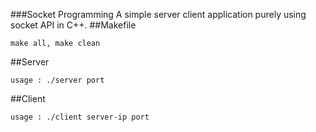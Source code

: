 ###Socket Programming
A simple server client application purely using socket API in C++.
##Makefile 
```
make all, make clean
```

##Server
```
usage : ./server port
```

##Client
```
usage : ./client server-ip port
```

